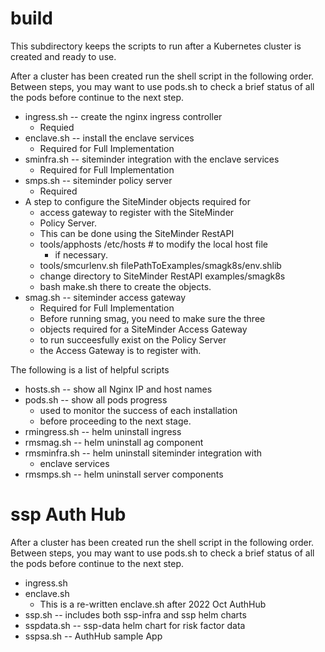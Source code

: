# build
This subdirectory keeps the scripts to run after a Kubernetes cluster
is created and ready to use.

After a cluster has been created run the shell script in the following order.
Between steps, you may want to use pods.sh to check a brief status
of all the pods before continue to the next step.

* ingress.sh -- create the nginx ingress controller
	* Requied
* enclave.sh -- install the enclave services
	* Required for Full Implementation
* sminfra.sh -- siteminder integration with the enclave services
	* Required for Full Implementation
* smps.sh -- siteminder policy server
	* Required
* A step to configure the SiteMinder objects required for 
	* access gateway to register with the SiteMinder
	* Policy Server.
	* This can be done using the SiteMinder RestAPI
	* tools/apphosts /etc/hosts # to modify the local host file
		* if necessary.
	* tools/smcurlenv.sh filePathToExamples/smagk8s/env.shlib
	* change directory to SiteMinder RestAPI examples/smagk8s
	* bash make.sh there to create the objects.
* smag.sh -- siteminder access gateway
	* Required for Full Implementation
	* Before running smag, you need to make sure the three
	* objects required for a SiteMinder Access Gateway 
	* to run succeesfully exist on the Policy Server
	* the Access Gateway is to register with.

The following is a list of helpful scripts

* hosts.sh -- show all Nginx IP and host names
* pods.sh -- show all pods progress
	* used to monitor the success of each installation
	* before proceeding to the next stage.
* rmingress.sh -- helm uninstall ingress
* rmsmag.sh -- helm uninstall ag component
* rmsminfra.sh -- helm uninstall siteminder integration with 
	* enclave services
* rmsmps.sh -- helm uninstall server components

# ssp Auth Hub
After a cluster has been created run the shell script in the following order.
Between steps, you may want to use pods.sh to check a brief status
of all the pods before continue to the next step.
* ingress.sh
* enclave.sh
	* This is a re-written enclave.sh after 2022 Oct AuthHub
* ssp.sh -- includes both ssp-infra and ssp helm charts
* sspdata.sh -- ssp-data helm chart for risk factor data
* sspsa.sh -- AuthHub sample App
